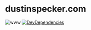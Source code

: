 # dustinspecker.com

![www](https://img.shields.io/badge/subdomain-www-blue.svg)
[![DevDependencies](https://david-dm.org/dustinspecker/dustinspecker.com/dev-status.svg?path=www)](https://david-dm.org/dustinspecker/dustinspecker.com?path=www&type=dev)
